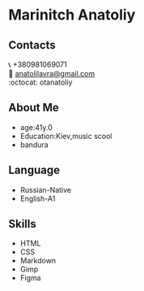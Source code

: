 # Marinitch Anatoliy 

## Contacts 

📞 +380981069071
<br>
📧  anatolilavra@gmail.com <br>
:octocat: otanatoliy

## About Me
+  age:41y.0
+  Education:Kiev,music scool
+  bandura

## Language
+ Russian-Native
+ English-A1

## Skills
+ HTML
+ CSS
+ Markdown
+ Gimp
+ Figma



